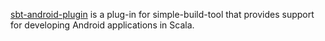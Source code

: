 [sbt-android-plugin][1] is a plug-in for simple-build-tool that provides support
for developing Android applications in Scala.

[1]: http://github.com/jberkel/android-plugin
